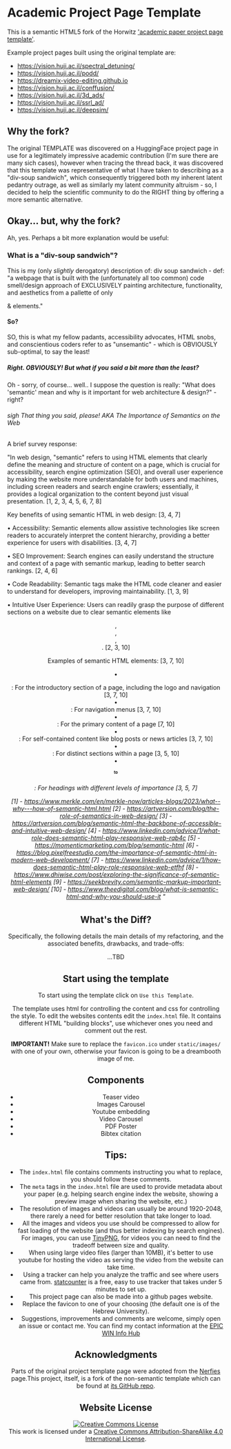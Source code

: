 # Academic Project Page Template
This is a semantic HTML5 fork of the Horwitz ['academic paper project page template'](https://github.com/eliahuhorwitz/Academic-project-page-template).


Example project pages built using the original template are:
- https://vision.huji.ac.il/spectral_detuning/
- https://vision.huji.ac.il/podd/
- https://dreamix-video-editing.github.io
- https://vision.huji.ac.il/conffusion/
- https://vision.huji.ac.il/3d_ads/
- https://vision.huji.ac.il/ssrl_ad/
- https://vision.huji.ac.il/deepsim/


## Why the fork?
The original TEMPLATE was discovered on a HuggingFace project page in use for a legitimately impressive academic contribution (I'm sure there are many sich cases), however when tracing the thread back, it was discovered that this template was representative of what I have taken to describing as a "div-soup sandwich", which consequently triggered both my inherent latent pedantry outrage, as well as similarly my latent community altruism - so, I decided to help the scientific community to do the RIGHT thing by offering a more semantic alternative.

## Okay... but, why the fork?
Ah, yes. Perhaps a bit more explanation would be useful:

### What is a "div-soup sandwich"?
This is my (only *slightly* derogatory) description of:
div soup sandwich - def: "a webpage that is built with the (unfortunately all too common) code smell/design approach of EXCLUSIVELY painting architecture, functionality, and aesthetics from a pallette of only <div> & <span> elements."

#### So?
SO, this is what my fellow padants, accessibility advocates, HTML snobs, and conscientious coders refer to as "unsemantic" - which is OBVIOUSLY sub-optimal, to say the least!

##### Right. OBVIOUSLY! But what if you said a bit more than the least?
Oh - sorry, of course... well.. I suppose the question is really: "What does 'semantic' mean and why is it important for web architecture & design?" - right?

###### *sigh* That thing you said, please! AKA The Importance of Semantics on the Web
A brief survey response:

"In web design, "semantic" refers to using HTML elements that clearly define the meaning and structure of content on a page, which is crucial for accessibility, search engine optimization (SEO), and overall user experience by making the website more understandable for both users and machines, including screen readers and search engine crawlers; essentially, it provides a logical organization to the content beyond just visual presentation. 
[1, 2, 3, 4, 5, 6, 7, 8]  

Key benefits of using semantic HTML in web design: [3, 4, 7]  

• Accessibility: Semantic elements allow assistive technologies like screen readers to accurately interpret the content hierarchy, providing a better experience for users with disabilities. [3, 4, 7]  

• SEO Improvement: Search engines can easily understand the structure and context of a page with semantic markup, leading to better search rankings. [2, 4, 6]  

• Code Readability: Semantic tags make the HTML code cleaner and easier to understand for developers, improving maintainability. [1, 3, 9]  

• Intuitive User Experience: Users can readily grasp the purpose of different sections on a website due to clear semantic elements like <header>, <nav>, <article>, <section>. [2, 3, 10]  

Examples of semantic HTML elements: [3, 7, 10]  

• <header>: For the introductory section of a page, including the logo and navigation [3, 7, 10]  
• <nav>: For navigation menus [3, 7, 10]  
• <main>: For the primary content of a page [7, 10]  
• <article>: For self-contained content like blog posts or news articles [3, 7, 10]  
• <section>: For distinct sections within a page [3, 5, 10]  
• <h1> to <h6>: For headings with different levels of importance [3, 5, 7]  


[1] - https://www.merkle.com/en/merkle-now/articles-blogs/2023/what--why---how-of-semantic-html.html
[2] - https://artversion.com/blog/the-role-of-semantics-in-web-design/
[3] - https://artversion.com/blog/semantic-html-the-backbone-of-accessible-and-intuitive-web-design/
[4] - https://www.linkedin.com/advice/1/what-role-does-semantic-html-play-responsive-web-rqb4c
[5] - https://momenticmarketing.com/blog/semantic-html
[6] - https://blog.pixelfreestudio.com/the-importance-of-semantic-html-in-modern-web-development/
[7] - https://www.linkedin.com/advice/1/how-does-semantic-html-play-role-responsive-web-etfhf
[8] - https://www.dhiwise.com/post/exploring-the-significance-of-semantic-html-elements
[9] - https://seekbrevity.com/semantic-markup-important-web-design/
[10] - https://www.theedigital.com/blog/what-is-semantic-html-and-why-you-should-use-it
"

## What's the Diff?
Specifically, the following details the main details of my refactoring, and the associated benefits, drawbacks, and trade-offs:

...TBD


## Start using the template
To start using the template click on `Use this Template`.

The template uses html for controlling the content and css for controlling the style. 
To edit the websites contents edit the `index.html` file. It contains different HTML "building blocks", use whichever ones you need and comment out the rest.  

**IMPORTANT!** Make sure to replace the `favicon.ico` under `static/images/` with one of your own, otherwise your favicon is going to be a dreambooth image of me.

## Components
- Teaser video
- Images Carousel
- Youtube embedding
- Video Carousel
- PDF Poster
- Bibtex citation

## Tips:
- The `index.html` file contains comments instructing you what to replace, you should follow these comments.
- The `meta` tags in the `index.html` file are used to provide metadata about your paper 
(e.g. helping search engine index the website, showing a preview image when sharing the website, etc.)
- The resolution of images and videos can usually be around 1920-2048, there rarely a need for better resolution that take longer to load. 
- All the images and videos you use should be compressed to allow for fast loading of the website (and thus better indexing by search engines). For images, you can use [TinyPNG](https://tinypng.com), for videos you can need to find the tradeoff between size and quality.
- When using large video files (larger than 10MB), it's better to use youtube for hosting the video as serving the video from the website can take time.
- Using a tracker can help you analyze the traffic and see where users came from. [statcounter](https://statcounter.com) is a free, easy to use tracker that takes under 5 minutes to set up. 
- This project page can also be made into a github pages website.
- Replace the favicon to one of your choosing (the default one is of the Hebrew University). 
- Suggestions, improvements and comments are welcome, simply open an issue or contact me. You can find my contact information at the [EPIC WIN Info Hub](https://www.epicwinpromedia.info/)

## Acknowledgments
Parts of the original project template page were adopted from the [Nerfies](https://nerfies.github.io/) page.This project, itself, is a fork of the non-semantic template which can be found at [its GitHub repo](https://github.com/eliahuhorwitz/Academic-project-page-template).

## Website License
<a rel="license" href="http://creativecommons.org/licenses/by-sa/4.0/"><img alt="Creative Commons License" style="border-width:0" src="https://i.creativecommons.org/l/by-sa/4.0/88x31.png" /></a><br />This work is licensed under a <a rel="license" href="http://creativecommons.org/licenses/by-sa/4.0/">Creative Commons Attribution-ShareAlike 4.0 International License</a>.
